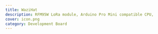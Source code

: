 ```yaml
---
title: WaziHat
description: RFM95W LoRa module, Arduino Pro Mini compatible CPU, 
cover: icon.png
category: Development Board
---
```

